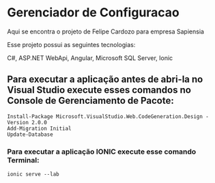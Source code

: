 # Gerenciador de Configuracao
Aqui se encontra o projeto de Felipe Cardozo para empresa Sapiensia

Esse projeto possui as seguintes tecnologias:

C#,
ASP.NET WebApi,
Angular,
Microsoft SQL Server,
Ionic

## Para executar a aplicação antes de abri-la no Visual Studio execute esses comandos no Console de Gerenciamento de Pacote:
```
Install-Package Microsoft.VisualStudio.Web.CodeGeneration.Design -Version 2.0.0
Add-Migration Initial
Update-Database
```
### Para executar a aplicação IONIC execute esse comando Terminal:
```
ionic serve --lab
```
